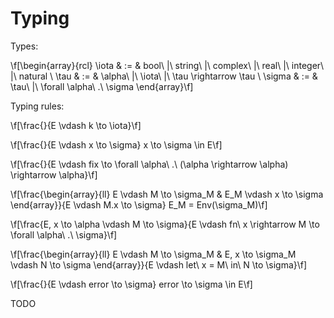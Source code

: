 # Typing

Types:

\f[\begin{array}{rcl}
  \iota  & := & bool\ |\ string\ |\ complex\ |\ real\ |\ integer\ |\ natural \\
  \tau   & := & \alpha\ |\ \iota\ |\ \tau \rightarrow \tau \\
  \sigma & := & \tau\ |\ \forall \alpha\ .\ \sigma
\end{array}\f]

Typing rules:

\f[\frac{}{E \vdash k \to \iota}\f]

\f[\frac{}{E \vdash x \to \sigma} x \to \sigma \in E\f]

\f[\frac{}{E \vdash fix \to \forall \alpha\ .\ (\alpha \rightarrow \alpha) \rightarrow \alpha}\f]

\f[\frac{\begin{array}{ll}
  E \vdash M \to \sigma_M &
  E_M \vdash x \to \sigma
\end{array}}{E \vdash M.x \to \sigma} E_M = Env(\sigma_M)\f]

\f[\frac{E, x \to \alpha \vdash M \to \sigma}{E \vdash fn\ x \rightarrow M \to \forall \alpha\ .\ \sigma}\f]

\f[\frac{\begin{array}{ll}
  E \vdash M \to \sigma_M &
  E, x \to \sigma_M \vdash N \to \sigma
\end{array}}{E \vdash let\ x = M\ in\ N \to \sigma}\f]

\f[\frac{}{E \vdash error \to \sigma} error \to \sigma \in E\f]

TODO
